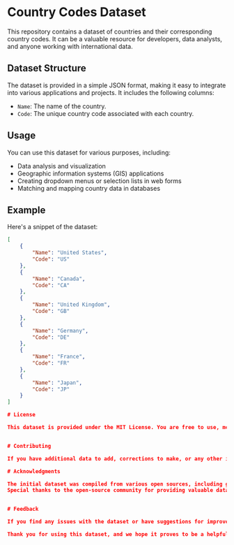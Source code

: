 # Country Codes Dataset

This repository contains a dataset of countries and their corresponding country codes. It can be a valuable resource for developers, data analysts, and anyone working with international data.

## Dataset Structure

The dataset is provided in a simple JSON format, making it easy to integrate into various applications and projects. It includes the following columns:

- `Name`: The name of the country.
- `Code`: The unique country code associated with each country.

## Usage

You can use this dataset for various purposes, including:

- Data analysis and visualization
- Geographic information systems (GIS) applications
- Creating dropdown menus or selection lists in web forms
- Matching and mapping country data in databases

## Example

Here's a snippet of the dataset:

```json
[
    {
        "Name": "United States",
        "Code": "US"
    },
    {
        "Name": "Canada",
        "Code": "CA"
    },
    {
        "Name": "United Kingdom",
        "Code": "GB"
    },
    {
        "Name": "Germany",
        "Code": "DE"
    },
    {
        "Name": "France",
        "Code": "FR"
    },
    {
        "Name": "Japan",
        "Code": "JP"
    }
]

# License

This dataset is provided under the MIT License. You are free to use, modify, and distribute it for both personal and commercial purposes. Attribution is not required but appreciated.


# Contributing

If you have additional data to add, corrections to make, or any other improvements, please feel free to open an issue or submit a pull request. Contributions from the community are highly encouraged and appreciated.

# Acknowledgments

The initial dataset was compiled from various open sources, including government publications and online resources.
Special thanks to the open-source community for providing valuable datasets like this one.


# Feedback

If you find any issues with the dataset or have suggestions for improvement, please let us know by opening an issue on this repository.

Thank you for using this dataset, and we hope it proves to be a helpful resource in your projects!